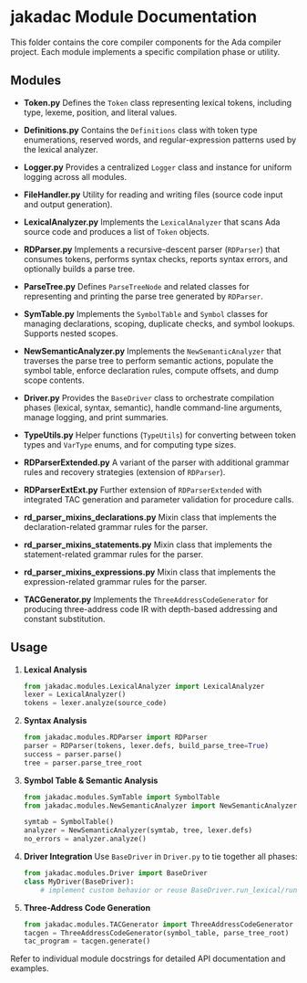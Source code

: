 # jakadac Module Documentation

This folder contains the core compiler components for the Ada compiler project. Each module implements a specific compilation phase or utility.

## Modules

- **Token.py**
  Defines the `Token` class representing lexical tokens, including type, lexeme, position, and literal values.

- **Definitions.py**
  Contains the `Definitions` class with token type enumerations, reserved words, and regular-expression patterns used by the lexical analyzer.

- **Logger.py**
  Provides a centralized `Logger` class and instance for uniform logging across all modules.

- **FileHandler.py**
  Utility for reading and writing files (source code input and output generation).

- **LexicalAnalyzer.py**
  Implements the `LexicalAnalyzer` that scans Ada source code and produces a list of `Token` objects.

- **RDParser.py**
  Implements a recursive-descent parser (`RDParser`) that consumes tokens, performs syntax checks, reports syntax errors, and optionally builds a parse tree.

- **ParseTree.py**
  Defines `ParseTreeNode` and related classes for representing and printing the parse tree generated by `RDParser`.

- **SymTable.py**
  Implements the `SymbolTable` and `Symbol` classes for managing declarations, scoping, duplicate checks, and symbol lookups. Supports nested scopes.

- **NewSemanticAnalyzer.py**
  Implements the `NewSemanticAnalyzer` that traverses the parse tree to perform semantic actions, populate the symbol table, enforce declaration rules, compute offsets, and dump scope contents.

- **Driver.py**
  Provides the `BaseDriver` class to orchestrate compilation phases (lexical, syntax, semantic), handle command-line arguments, manage logging, and print summaries.

- **TypeUtils.py**
  Helper functions (`TypeUtils`) for converting between token types and `VarType` enums, and for computing type sizes.

- **RDParserExtended.py**
  A variant of the parser with additional grammar rules and recovery strategies (extension of `RDParser`).

- **RDParserExtExt.py**
  Further extension of `RDParserExtended` with integrated TAC generation and parameter validation for procedure calls.

- **rd_parser_mixins_declarations.py**
  Mixin class that implements the declaration-related grammar rules for the parser.

- **rd_parser_mixins_statements.py**
  Mixin class that implements the statement-related grammar rules for the parser.

- **rd_parser_mixins_expressions.py**
  Mixin class that implements the expression-related grammar rules for the parser.

- **TACGenerator.py**
  Implements the `ThreeAddressCodeGenerator` for producing three-address code IR with depth-based addressing and constant substitution.

## Usage

1. **Lexical Analysis**

   ```python
   from jakadac.modules.LexicalAnalyzer import LexicalAnalyzer
   lexer = LexicalAnalyzer()
   tokens = lexer.analyze(source_code)
   ```

2. **Syntax Analysis**

   ```python
   from jakadac.modules.RDParser import RDParser
   parser = RDParser(tokens, lexer.defs, build_parse_tree=True)
   success = parser.parse()
   tree = parser.parse_tree_root
   ```

3. **Symbol Table & Semantic Analysis**

   ```python
   from jakadac.modules.SymTable import SymbolTable
   from jakadac.modules.NewSemanticAnalyzer import NewSemanticAnalyzer

   symtab = SymbolTable()
   analyzer = NewSemanticAnalyzer(symtab, tree, lexer.defs)
   no_errors = analyzer.analyze()
   ```

4. **Driver Integration**
   Use `BaseDriver` in `Driver.py` to tie together all phases:

   ```python
   from jakadac.modules.Driver import BaseDriver
   class MyDriver(BaseDriver):
       # implement custom behavior or reuse BaseDriver.run_lexical/run_syntax/run_semantic
   ```

5. **Three-Address Code Generation**

   ```python
   from jakadac.modules.TACGenerator import ThreeAddressCodeGenerator
   tacgen = ThreeAddressCodeGenerator(symbol_table, parse_tree_root)
   tac_program = tacgen.generate()
   ```

Refer to individual module docstrings for detailed API documentation and examples.